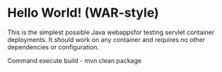 Hello World! (WAR-style)
=================

This is the simplest possible Java webappsfor testing servlet  container deployments.  It should work on any container and requires no other dependencies or configuration.

Command execute build -
mvn clean package
